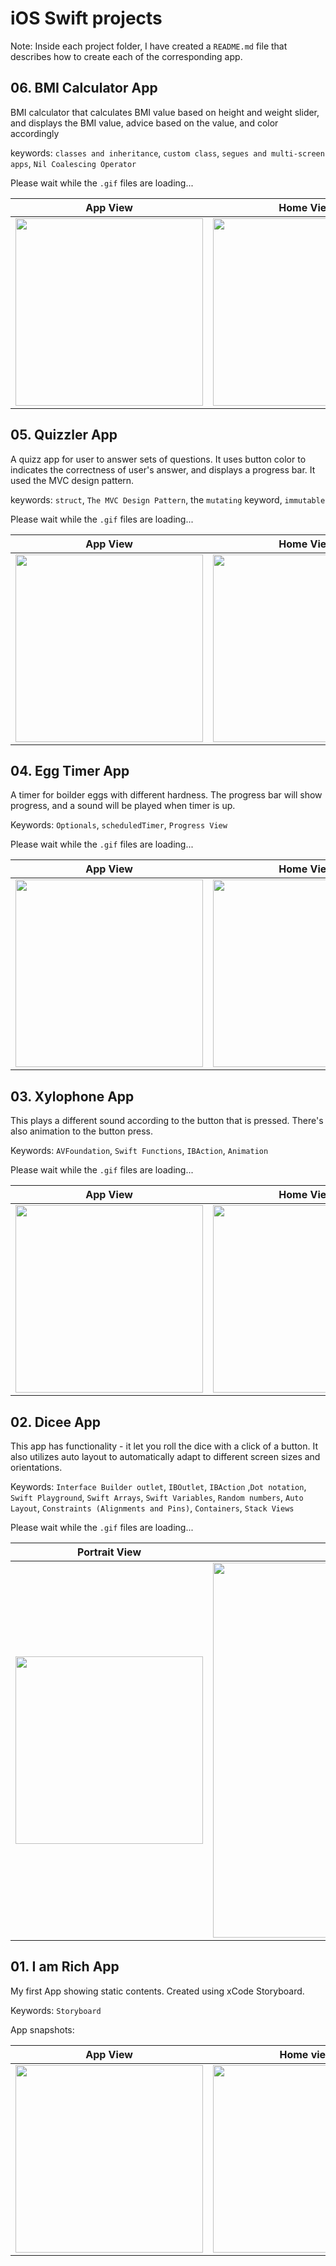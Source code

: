 # iOS Swift projects
Note: Inside each project folder, I have created a `README.md` file that describes how to create each of the corresponding app. 

## 06. BMI Calculator App
BMI calculator that calculates BMI value based on height and weight slider, and displays the BMI value, advice based on the value, and color accordingly

keywords: `classes and inheritance`, `custom class`, `segues and multi-screen apps`, `Nil Coalescing Operator`

Please wait while the `.gif` files are loading...

|  App View | Home View |
| ----------- | ----------- |
| <img src="06. BMI Calculator/App Snapshots/animation.gif" style="width:300px; height: auto"> | <img src="06. BMI Calculator/App Snapshots/home.png" style="width:300px; height: auto"> | 


## 05. Quizzler App
A quizz app for user to answer sets of questions. It uses button color to indicates the correctness of user's answer, and displays a progress bar. It used the MVC design pattern. 

keywords: `struct`, `The MVC Design Pattern`, the `mutating` keyword, `immutable`

Please wait while the `.gif` files are loading...

|  App View | Home View |
| ----------- | ----------- |
| <img src="05. Quizzler/App Snapshots/animation.gif" style="width:300px; height: auto"> | <img src="05. Quizzler/App Snapshots/home.png" style="width:300px; height: auto"> | 


## 04. Egg Timer App
A timer for boilder eggs with different hardness. The progress bar will show progress, and a sound will be played when timer is up. 

Keywords: `Optionals`, `scheduledTimer`, `Progress View`

Please wait while the `.gif` files are loading...

|  App View | Home View |
| ----------- | ----------- |
| <img src="04. Egg Timer/App Snapshots/animation.gif" style="width:300px; height: auto"> | <img src="04. Egg Timer/App Snapshots/home.png" style="width:300px; height: auto"> |

## 03. Xylophone App
This plays a different sound according to the button that is pressed. There's also animation to the button press. 

Keywords: `AVFoundation`, `Swift Functions`, `IBAction`, `Animation`

Please wait while the `.gif` files are loading...

|  App View | Home View |
| ----------- | ----------- |
| <img src="03. Xylophone/App Snapshots/animation.gif" style="width:300px; height: auto"> | <img src="03. Xylophone/App Snapshots/Home Screen.png" style="width:300px; height: auto"> |

## 02. Dicee App
This app has functionality - it let you roll the dice with a click of a button. It also utilizes auto layout to automatically adapt to different screen sizes and orientations. 

Keywords: `Interface Builder outlet`, `IBOutlet`, `IBAction` ,`Dot notation`, `Swift Playground`, `Swift Arrays`, `Swift Variables`, `Random numbers`, `Auto Layout`, `Constraints (Alignments and Pins)`, `Containers`, `Stack Views`

Please wait while the `.gif` files are loading...

| Portrait View | landscape View |
| ----------- | ----------- |
| <img src="02. Dicee/App Snapshots/portrait.gif" style="width:300px; height: auto"> | <img src="02.%20Dicee/App%20Snapshots/landscape.gif" style="width:600px; height: auto"> |

  
## 01. I am Rich App
My first App showing static contents. Created using xCode Storyboard.

Keywords: `Storyboard`

App snapshots:

| App View | Home view |
| ----------- | ----------- |
|<img src="01. I am Rich/App Snapshots/portrait.png" style="width:300px; height: auto">| <img src="01. I am Rich/App Snapshots/Home Screen.png" style="width:300px; height: auto">|

